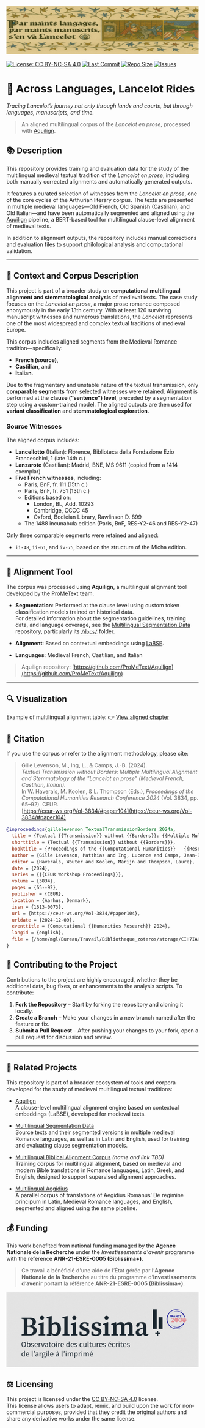 
![banner](img/lancelot_banner_final_1600x400_clean.png)

[![License: CC BY-NC-SA 4.0](https://img.shields.io/badge/License-CC--BY--NC--SA--4.0-lightgrey.svg)](https://creativecommons.org/licenses/by-nc-sa/4.0/)
[![Last Commit](https://img.shields.io/github/last-commit/carolisteia/lancelot-par-maints-langages)](https://github.com/carolisteia/lancelot-par-maints-langages/commits/main)
[![Repo Size](https://img.shields.io/github/repo-size/carolisteia/lancelot-par-maints-langages)](https://github.com/carolisteia/lancelot-par-maints-langages)
[![Issues](https://img.shields.io/github/issues/carolisteia/lancelot-par-maints-langages)](https://github.com/carolisteia/lancelot-par-maints-langages/issues)

# 📜 Across Languages, Lancelot Rides  
*Tracing Lancelot’s journey not only through lands and courts, but through languages, manuscripts, and time.*

> An aligned multilingual corpus of the *Lancelot en prose*, processed with [Aquilign](https://github.com/ProMeText/Aquilign).


## 📚 Description

This repository provides training and evaluation data for the study of the multilingual medieval textual tradition of the *Lancelot en prose*, including both manually corrected alignments and automatically generated outputs.

It features a curated selection of witnesses from the *Lancelot en prose*, one of the core cycles of the Arthurian literary corpus. The texts are presented in multiple medieval languages—Old French, Old Spanish (Castilian), and Old Italian—and have been automatically segmented and aligned using the [Aquilign](https://github.com/ProMeText/Aquilign) pipeline, a BERT-based tool for multilingual clause-level alignment of medieval texts.

In addition to alignment outputs, the repository includes manual corrections and evaluation files to support philological analysis and computational validation.

---

## 🧾 Context and Corpus Description

This project is part of a broader study on **computational multilingual alignment and stemmatological analysis** of medieval texts. The case study focuses on the *Lancelot en prose*, a major prose romance composed anonymously in the early 13th century. With at least 126 surviving manuscript witnesses and numerous translations, the *Lancelot* represents one of the most widespread and complex textual traditions of medieval Europe.

This corpus includes aligned segments from the Medieval Romance tradition—specifically:
- **French (source)**,
- **Castilian**, and
- **Italian**.

Due to the fragmentary and unstable nature of the textual transmission, only **comparable segments** from selected witnesses were retained. Alignment is performed at the **clause (“sentence”) level**, preceded by a segmentation step using a custom-trained model. The aligned outputs are then used for **variant classification** and **stemmatological exploration**.

### Source Witnesses

The aligned corpus includes:

- **Lancellotto** (Italian): Florence, Biblioteca della Fondazione Ezio Franceschini, 1 (late 14th c.)
- **Lanzarote** (Castilian): Madrid, BNE, MS 9611 (copied from a 1414 exemplar)
- **Five French witnesses**, including:
  - Paris, BnF, fr. 111 (15th c.)
  - Paris, BnF, fr. 751 (13th c.)
  - Editions based on:
    - London, BL, Add. 10293
    - Cambridge, CCCC 45
    - Oxford, Bodleian Library, Rawlinson D. 899
  - The 1488 incunabula edition (Paris, BnF, RES-Y2-46 and RES-Y2-47)

Only three comparable segments were retained and aligned:
- `ii-48`, `ii-61`, and `iv-75`, based on the structure of the Micha edition.

---

## 🧰 Alignment Tool
The corpus was processed using **Aquilign**, a multilingual alignment tool developed by the [ProMeText](https://github.com/ProMeText) team.

 - **Segmentation**: Performed at the clause level using custom token classification models trained on historical data.  
  For detailed information about the segmentation guidelines, training data, and language coverage, see the [Multilingual Segmentation Data](https://github.com/ProMeText/multilingual-segmentation-data) repository, particularly its [`/docs/`](https://github.com/ProMeText/multilingual-segmentation-data/tree/main/docs) folder.

- **Alignment**: Based on contextual embeddings using [LaBSE](https://github.com/google-research/bert/blob/master/multilingual.md).
- **Languages**:  Medieval French, Castilian, and Italian

> Aquilign repository: [https://github.com/ProMeText/Aquilign](https://github.com/ProMeText/Aquilign)

---

## 🔍 Visualization

Example of multilingual alignment table:
👉 [View aligned chapter](https://github.com/carolisteia/lancelot-par-maints-langages/blob/main/segmentation_alignment_results/outputs/lancelot_1_bert_new/final_result.html)



## 🔖 Citation
If you use the corpus or refer to the alignment methodology, please cite:

> Gille Levenson, M., Ing, L., & Camps, J.-B. (2024).  
> *Textual Transmission without Borders: Multiple Multilingual Alignment and Stemmatology of the "Lancelot en prose" (Medieval French, Castilian, Italian).*  
> In W. Haverals, M. Koolen, & L. Thompson (Eds.), *Proceedings of the Computational Humanities Research Conference 2024* (Vol. 3834, pp. 65–92). CEUR.  
> [https://ceur-ws.org/Vol-3834/#paper104](https://ceur-ws.org/Vol-3834/#paper104)

```bibtex
@inproceedings{gillelevenson_TextualTransmissionBorders_2024a,
  title = {Textual {{Transmission}} without {{Borders}}: {{Multiple Multilingual Alignment}} and {{Stemmatology}} of the ``{{Lancelot}} En Prose'' ({{Medieval French}}, {{Castilian}}, {{Italian}})},
  shorttitle = {Textual {{Transmission}} without {{Borders}}},
  booktitle = {Proceedings of the {{Computational Humanities}}   {{Research Conference}} 2024},
  author = {Gille Levenson, Matthias and Ing, Lucence and Camps, Jean-Baptiste},
  editor = {Haverals, Wouter and Koolen, Marijn and Thompson, Laure},
  date = {2024},
  series = {{{CEUR Workshop Proceedings}}},
  volume = {3834},
  pages = {65--92},
  publisher = {CEUR},
  location = {Aarhus, Denmark},
  issn = {1613-0073},
  url = {https://ceur-ws.org/Vol-3834/#paper104},
  urldate = {2024-12-09},
  eventtitle = {Computational {{Humanities Research}} 2024},
  langid = {english},
  file = {/home/mgl/Bureau/Travail/Bibliotheque_zoteros/storage/CIH7IAHV/Levenson et al. - 2024 - Textual Transmission without Borders Multiple Multilingual Alignment and Stemmatology of the ``Lanc.pdf}
}
```

## 🤝 Contributing to the Project

Contributions to the project are highly encouraged, whether they be additional data, bug fixes, or enhancements to the analysis scripts. To contribute:

1. **Fork the Repository** – Start by forking the repository and cloning it locally.  
2. **Create a Branch** – Make your changes in a new branch named after the feature or fix.  
3. **Submit a Pull Request** – After pushing your changes to your fork, open a pull request for discussion and review.

---

---

## 🔗 Related Projects

This repository is part of a broader ecosystem of tools and corpora developed for the study of medieval multilingual textual traditions:

- [Aquilign](https://github.com/ProMeText/Aquilign)  
  A clause-level multilingual alignment engine based on contextual embeddings (LaBSE), developed for medieval texts.

- [Multilingual Segmentation Data](https://github.com/ProMeText/multilingual-segmentation-data)  
Source texts and their segmented versions in multiple medieval Romance languages, as well as in Latin and English, used for training and evaluating clause segmentation models.

- [Multilingual Biblical Alignment Corpus](#) *(name and link TBD)*  
Training corpus for multilingual alignment, based on medieval and modern Bible translations in Romance languages, Latin, Greek, and English, designed to support supervised alignment approaches.

- [Multilingual Aegidius](https://github.com/ProMeText/Multilingual_Aegidius)  
A parallel corpus of translations of Aegidius Romanus’ De regimine principum in Latin, Medieval Romance languages, and English, segmented and aligned using the same pipeline.

## 💰 Funding

This work benefited from national funding managed by the **Agence Nationale de la Recherche** under the *Investissements d'avenir* programme with the reference **ANR-21-ESRE-0005 (Biblissima+)**.

> Ce travail a bénéficié d'une aide de l’État gérée par l’**Agence Nationale de la Recherche** au titre du programme d’**Investissements d’avenir** portant la référence **ANR-21-ESRE-0005 (Biblissima+)**.

![Biblissima+ Logo](img/logo_biblissima.png)


## ⚖️ Licensing

This project is licensed under the [CC BY-NC-SA 4.0](https://creativecommons.org/licenses/by-nc-sa/4.0/) license.  
This license allows users to adapt, remix, and build upon the work for non-commercial purposes, provided that they credit the original authors and share any derivative works under the same license.



